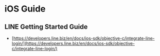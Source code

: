 # iOS Guide

## LINE Getting Started Guide
- [https://developers.line.biz/en/docs/ios-sdk/objective-c/integrate-line-login/](https://developers.line.biz/en/docs/ios-sdk/objective-c/integrate-line-login/)

